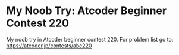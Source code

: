 # My Noob Try: Atcoder Beginner Contest 220
My noob try in Atcoder beginner contest 220. For problem list go to: https://atcoder.jp/contests/abc220
